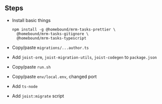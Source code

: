 
## Steps

* Install basic things

  ```shell
  npm install -g @homebound/mrm-tasks-prettier \
    @homebound/mrm-tasks-gitignore \
    @homebound/mrm-tasks-typescript
   ```

* Copy/paste `migrations/...author.ts`
* Add `joist-orm`, `joist-migration-utils`, `joist-codegen` to `package.json`
* Copy/paste `run.sh`
* Copy/paste `env/local.env`, changed port
* Add `ts-node`
* Add `joist:migrate` script

